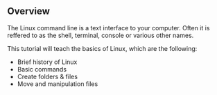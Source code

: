 ## Overview 

The Linux command line is a text interface to your computer. Often it is reffered to as the shell, terminal, console or various other names.

This tutorial will teach the basics of Linux, which are the following:
- Brief history of Linux
- Basic commands
- Create folders & files
- Move and manipulation files

<br/>
